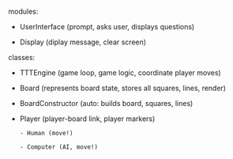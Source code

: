 modules: 

  - UserInterface (prompt, asks user, displays questions)

  - Display (diplay message, clear screen)

classes:

  - TTTEngine (game loop, game logic, coordinate player moves)

  - Board (represents board state, stores all squares, lines, render)

  - BoardConstructor (auto: builds board, squares, lines)

  - Player (player-board link, player markers)

        - Human (move!)
        
        - Computer (AI, move!)

